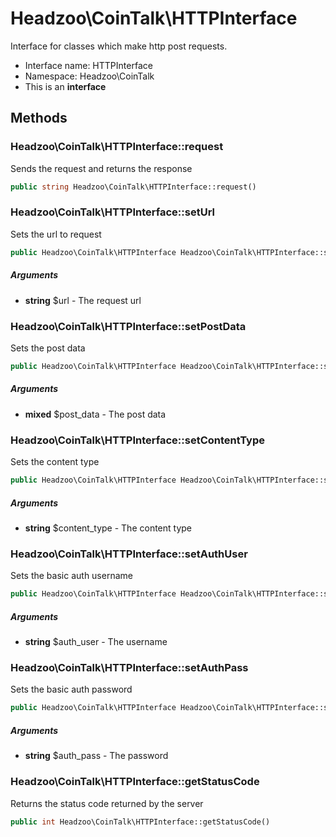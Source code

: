 Headzoo\CoinTalk\HTTPInterface
===============

Interface for classes which make http post requests.




* Interface name: HTTPInterface
* Namespace: Headzoo\CoinTalk
* This is an **interface**






Methods
-------


### Headzoo\CoinTalk\HTTPInterface::request
Sends the request and returns the response


```php
public string Headzoo\CoinTalk\HTTPInterface::request()
```




### Headzoo\CoinTalk\HTTPInterface::setUrl
Sets the url to request


```php
public Headzoo\CoinTalk\HTTPInterface Headzoo\CoinTalk\HTTPInterface::setUrl(string $url)
```


##### Arguments

* **string** $url - The request url



### Headzoo\CoinTalk\HTTPInterface::setPostData
Sets the post data


```php
public Headzoo\CoinTalk\HTTPInterface Headzoo\CoinTalk\HTTPInterface::setPostData(mixed $post_data)
```


##### Arguments

* **mixed** $post_data - The post data



### Headzoo\CoinTalk\HTTPInterface::setContentType
Sets the content type


```php
public Headzoo\CoinTalk\HTTPInterface Headzoo\CoinTalk\HTTPInterface::setContentType(string $content_type)
```


##### Arguments

* **string** $content_type - The content type



### Headzoo\CoinTalk\HTTPInterface::setAuthUser
Sets the basic auth username


```php
public Headzoo\CoinTalk\HTTPInterface Headzoo\CoinTalk\HTTPInterface::setAuthUser(string $auth_user)
```


##### Arguments

* **string** $auth_user - The username



### Headzoo\CoinTalk\HTTPInterface::setAuthPass
Sets the basic auth password


```php
public Headzoo\CoinTalk\HTTPInterface Headzoo\CoinTalk\HTTPInterface::setAuthPass(string $auth_pass)
```


##### Arguments

* **string** $auth_pass - The password



### Headzoo\CoinTalk\HTTPInterface::getStatusCode
Returns the status code returned by the server


```php
public int Headzoo\CoinTalk\HTTPInterface::getStatusCode()
```



